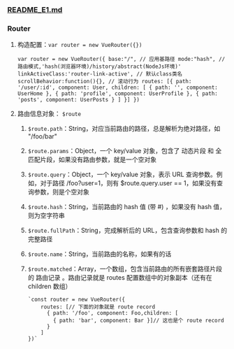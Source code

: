 ### [README_E1.md](https://github.com/luoleiself/summary/blob/master/vueJs/VueRouter/README_E1.md)
### Router
   1. 构造配置：`var router = new VueRouter({})`
      
        `var router = new VueRouter({
             base:"/", // 应用基路径
             mode:"hash", // 路由模式,'hash(浏览器环境)/history/abstract(NodeJs环境)'
             linkActiveClass:'router-link-active', // 默认class类名
             scrollBehavior:function(){}, // 滚动行为
             routes: [{
                path: '/user/:id',
                component: User,
                children: [
                  { path: '', component: UserHome },
                  { path: 'profile', component: UserProfile },
                  { path: 'posts', component: UserPosts }
                ]
            }]
        })`
  2. 路由信息对象： `$route`
     1. `$route.path`：String，对应当前路由的路径，总是解析为绝对路径，如 "/foo/bar"
     2. `$route.params`：Object，一个 key/value 对象，包含了 动态片段 和 全匹配片段，如果没有路由参数，就是一个空对象
     3. `$route.query`：Object，一个 key/value 对象，表示 URL 查询参数。例如，对于路径 /foo?user=1，则有 $route.query.user == 1，如果没有查询参数，则是个空对象
     4. `$route.hash`：String，当前路由的 hash 值 (带 #) ，如果没有 hash 值，则为空字符串
     5. `$route.fullPath`：String，完成解析后的 URL，包含查询参数和 hash 的完整路径
     6. `$route.name`：String，当前路由的名称，如果有的话
     7. `$route.matched`：Array，一个数组，包含当前路由的所有嵌套路径片段的 路由记录 。路由记录就是 routes 配置数组中的对象副本（还有在 children 数组）

            `const router = new VueRouter({
                routes: [// 下面的对象就是 route record
                  { path: '/foo', component: Foo,children: [
                    { path: 'bar', component: Bar }]// 这也是个 route record
                  }
                ]
            })`


